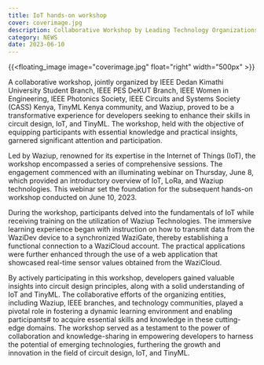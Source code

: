 ```yaml
---
title: IoT hands-on workshop
cover: coverimage.jpg
description: Collaborative Workshop by Leading Technology Organizations Empowers Developers in Circuit Design, IoT, and TinyML
category: NEWS
date: 2023-06-10
---
```


<!-- ![image](cover.webp) -->
{{<floating_image image="coverimage.jpg" float="right" width="500px" >}}

A collaborative workshop, jointly organized by IEEE Dedan Kimathi University Student Branch, IEEE PES DeKUT Branch, IEEE Women in Engineering, IEEE Photonics Society, IEEE Circuits and Systems Society (CASS) Kenya, 
TinyML Kenya community, and Waziup, proved to be a transformative experience for developers seeking to enhance their skills in circuit design, IoT, and TinyML. 
The workshop, held with the objective of equipping participants with essential knowledge and practical insights, garnered significant attention and participation.


Led by Waziup, renowned for its expertise in the Internet of Things (IoT), the workshop encompassed a series of comprehensive sessions. The engagement commenced with an illuminating webinar on Thursday, June 8,
which provided an introductory overview of IoT, LoRa, and Waziup technologies. This webinar set the foundation for the subsequent hands-on workshop conducted on June 10, 2023.


During the workshop, participants delved into the fundamentals of IoT while receiving training on the utilization of Waziup Technologies. The immersive learning experience began with instruction on how to transmit data
from the WaziDev device to a synchronized WaziGate, thereby establishing a functional connection to a WaziCloud account. The practical applications were further enhanced through the use of a web application that showcased 
real-time sensor values obtained from the WaziCloud.


By actively participating in this workshop, developers gained valuable insights into circuit design principles, along with a solid understanding of IoT and TinyML.
The collaborative efforts of the organizing entities, including Waziup, IEEE branches, and technology communities, played a pivotal role in fostering a dynamic learning environment and enabling participants#
to acquire essential skills and knowledge in these cutting-edge domains. The workshop served as a testament to the power of collaboration and knowledge-sharing in empowering developers to harness the potential 
of emerging technologies, furthering the growth and innovation in the field of circuit design, IoT, and TinyML.
